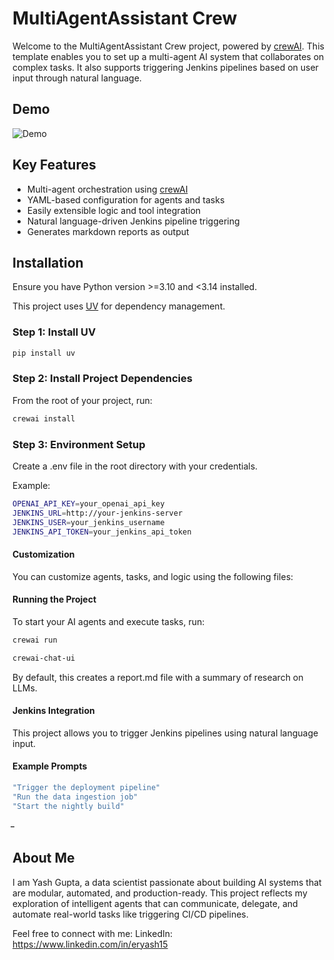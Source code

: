# MultiAgentAssistant Crew

Welcome to the MultiAgentAssistant Crew project, powered by [crewAI](https://crewai.com). This template enables you to set up a multi-agent AI system that collaborates on complex tasks. It also supports triggering Jenkins pipelines based on user input through natural language.

## Demo

![Demo](https://media1.giphy.com/media/v1.Y2lkPTc5MGI3NjExa240OG91N3BvbmIxNXZ1YW85bnZpOHNkNDIzYjFoa3kwa3UyN3FleCZlcD12MV9pbnRlcm5hbF9naWZfYnlfaWQmY3Q9Zw/NpBfnUPvxXHiTJGB7B/giphy.gif)

## Key Features

- Multi-agent orchestration using [crewAI](https://crewai.com)
- YAML-based configuration for agents and tasks
- Easily extensible logic and tool integration
- Natural language-driven Jenkins pipeline triggering
- Generates markdown reports as output

## Installation

Ensure you have Python version >=3.10 and <3.14 installed.

This project uses [UV](https://docs.astral.sh/uv/) for dependency management.

### Step 1: Install UV

```bash
pip install uv
```

### Step 2: Install Project Dependencies

From the root of your project, run:

```bash
crewai install
```

### Step 3: Environment Setup

Create a .env file in the root directory with your credentials.

Example:

```bash
OPENAI_API_KEY=your_openai_api_key
JENKINS_URL=http://your-jenkins-server
JENKINS_USER=your_jenkins_username
JENKINS_API_TOKEN=your_jenkins_api_token
```

#### Customization
You can customize agents, tasks, and logic using the following files:


#### Running the Project
To start your AI agents and execute tasks, run:
```bash
crewai run
```
```bash
crewai-chat-ui
```

By default, this creates a report.md file with a summary of research on LLMs.

#### Jenkins Integration
This project allows you to trigger Jenkins pipelines using natural language input.

#### Example Prompts
```bash
"Trigger the deployment pipeline"
"Run the data ingestion job"
"Start the nightly build"
```
̵̵̵

## About Me
I am Yash Gupta, a data scientist passionate about building AI systems that are modular, automated, and production-ready. This project reflects my exploration of intelligent agents that can communicate, delegate, and automate real-world tasks like triggering CI/CD pipelines.

Feel free to connect with me:
LinkedIn: https://www.linkedin.com/in/eryash15
